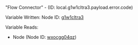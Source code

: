 "Flow Connector" - (ID: local.g1w1cltra3.payload.error.code)

Variable Written:
Node ID: [g1w1cltra3](../nodes/g1w1cltra3.md)

Variable Reads:
* Node (Node ID: [wxocgg04qz](../nodes/wxocgg04qz.md))
